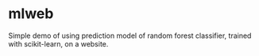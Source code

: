 # mlweb
Simple demo of using prediction model of random forest classifier, trained with scikit-learn, on a website.
